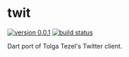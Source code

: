 # twit
[![version 0.0.1](https://img.shields.io/badge/pub-0.0.1-red.svg)](https://pub.dartlang.org/packages/twit)
[![build status](https://travis-ci.org/thosakwe/twit.svg?branch=master)](https://travis-ci.org/thosakwe/twit)

Dart port of Tolga Tezel's Twitter client.
